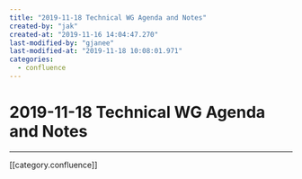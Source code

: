 ```yaml
---
title: "2019-11-18 Technical WG Agenda and Notes"
created-by: "jak"
created-at: "2019-11-16 14:04:47.270"
last-modified-by: "gjanee"
last-modified-at: "2019-11-18 10:08:01.971"
categories:
  - confluence
---
```


# 2019-11-18 Technical WG Agenda and Notes


---

[[category.confluence]]
